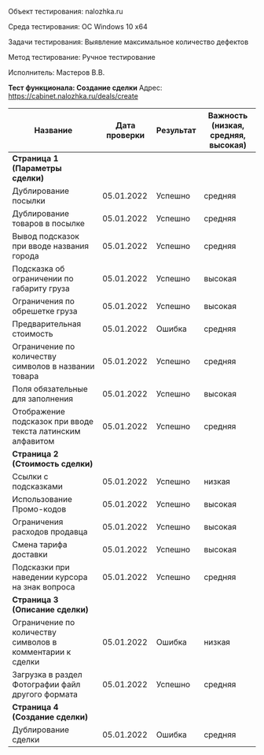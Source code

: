 Объект тестирования: nalozhka.ru

Среда тестирования: ОС Windows 10 x64

Задачи тестирования: Выявление максимальное количество дефектов

Метод тестирование: Ручное тестирование

Исполнитель: Мастеров В.В.

**Тест функционала: Создание сделки**
Адрес: https://cabinet.nalozhka.ru/deals/create

**Название** | **Дата проверки** | Результат | Важность (низкая, средняя, высокая)
--- | --- | --- | ---
**Страница 1 (Параметры сделки)** | | | 
Дублирование посылки | 05.01.2022 | Успешно | средняя
Дублирование товаров в посылке | 05.01.2022 | Успешно | средняя
Вывод подсказок при вводе названия города |05.01.2022 | Успешно | средняя
Подсказка об ограничении по габариту груза |05.01.2022 | Успешно | высокая
Ограничения по обрешетке груза | 05.01.2022 | Успешно | высокая
Предварительная стоимость  |05.01.2022 |  Ошибка | средняя
Ограничение по количеству символов в названии товара | 05.01.2022 | Успешно | средняя
Поля обязательные для заполнения | 05.01.2022 | Успешно | высокая
Отображение подсказок при вводе текста латинским алфавитом | 05.01.2022 | Успешно | средняя
**Страница 2 (Стоимость сделки)** | | |
Ссылки с подсказками | 05.01.2022 | Успешно | низкая
Использование Промо-кодов | 05.01.2022 | Успешно | высокая
Ограничения расходов продавца | 05.01.2022 | Успешно | высокая
Смена тарифа доставки | 05.01.2022 | Успешно | высокая
Подсказки при наведении курсора на знак вопроса | 05.01.2022 | Успешно | средняя
**Страница 3 (Описание сделки)** | | |
Ограничение по количеству символов в комментарии к сделки | 05.01.2022 | Ошибка | низкая
Загрузка в раздел Фотографии файл другого формата | 05.01.2022 | Успешно | средняя
**Страница 4 (Создание сделки)** | | |
Дублирование сделки | 05.01.2022 | Ошибка | средняя
